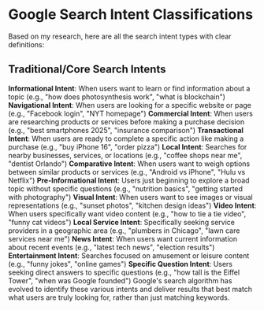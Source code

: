 # Google Search Intent Classifications

Based on my research, here are all the search intent types with clear definitions:

## Traditional/Core Search Intents

**Informational Intent**: When users want to learn or find information about a topic (e.g., "how does photosynthesis work", "what is blockchain")
**Navigational Intent**: When users are looking for a specific website or page (e.g., "Facebook login", "NYT homepage")
**Commercial Intent**: When users are researching products or services before making a purchase decision (e.g., "best smartphones 2025", "insurance comparison")
**Transactional Intent**: When users are ready to complete a specific action like making a purchase (e.g., "buy iPhone 16", "order pizza")
**Local Intent**: Searches for nearby businesses, services, or locations (e.g., "coffee shops near me", "dentist Orlando")
**Comparative Intent**: When users want to weigh options between similar products or services (e.g., "Android vs iPhone", "Hulu vs Netflix")
**Pre-Informational Intent**: Users just beginning to explore a broad topic without specific questions (e.g., "nutrition basics", "getting started with photography")
**Visual Intent**: When users want to see images or visual representations (e.g., "sunset photos", "kitchen design ideas")
**Video Intent**: When users specifically want video content (e.g., "how to tie a tie video", "funny cat videos")
**Local Service Intent**: Specifically seeking service providers in a geographic area (e.g., "plumbers in Chicago", "lawn care services near me")
**News Intent**: When users want current information about recent events (e.g., "latest tech news", "election results")
**Entertainment Intent**: Searches focused on amusement or leisure content (e.g., "funny jokes", "online games")
**Specific Question Intent**: Users seeking direct answers to specific questions (e.g., "how tall is the Eiffel Tower", "when was Google founded")
Google's search algorithm has evolved to identify these various intents and deliver results that best match what users are truly looking for, rather than just matching keywords.
